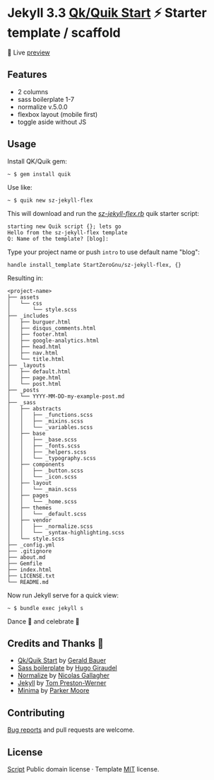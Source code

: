 

# Jekyll 3.3 [Qk/Quik Start][qk] :zap: Starter template / scaffold

:crystal_ball: Live [preview][demo]

## Features

* 2 columns
* sass boilerplate 1-7
* normalize v.5.0.0
* flexbox layout (mobile first)
* toggle aside without JS

## Usage

Install QK/Quik gem:

```
~ $ gem install quik
```

Use like:

```
~ $ quik new sz-jekyll-flex
```

This will download and run the [*sz-jekyll-flex.rb*][script] quik starter script:

```
starting new Quik script {}; lets go
Hello from the sz-jekyll-flex template
Q: Name of the template? [blog]:
```

Type your project name or push `intro` to use default name "blog":

```
handle install_template StartZeroGnu/sz-jekyll-flex, {}
```

Resulting in:

```
<project-name>
├── assets
│   └── css
│       └── style.scss
├── _includes
│   ├── burguer.html
│   ├── disqus_comments.html
│   ├── footer.html
│   ├── google-analytics.html
│   ├── head.html
│   ├── nav.html
│   └── title.html
├── _layouts
│   ├── default.html
│   ├── page.html
│   └── post.html
├── _posts
│   └── YYYY-MM-DD-my-example-post.md
├── _sass
│   ├── abstracts
│   │   ├── _functions.scss
│   │   ├── _mixins.scss
│   │   └── _variables.scss
│   ├── base
│   │   ├── _base.scss
│   │   ├── _fonts.scss
│   │   ├── _helpers.scss
│   │   └── _typography.scss
│   ├── components
│   │   ├── _button.scss
│   │   └── _icon.scss
│   ├── layout
│   │   └── _main.scss
│   ├── pages
│   │   └── _home.scss
│   ├── themes
│   │   └── _default.scss
│   ├── vendor
│   │   ├── _normalize.scss
│   │   └── _syntax-highlighting.scss
│   └── style.scss
├── _config.yml
├── .gitignore
├── about.md
├── Gemfile
├── index.html
├── LICENSE.txt
└── README.md
```

Now run Jekyll serve for a quick view:

```
~ $ bundle exec jekyll s
```

Dance :musical_note: and celebrate :tada:

## Credits and Thanks :clap:

* [Qk/Quik Start][qk] by [Gerald Bauer][geraldb]
* [Sass boilerplate][sass-boilerplate] by [Hugo Giraudel][hugogiraudel]
* [Normalize][normalize] by [Nicolas Gallagher][necolas]
* [Jekyll][jekyll] by [Tom Preston-Werner][mojombo]
* [Minima][minima] by [Parker Moore][parkr]

## Contributing

[Bug reports][issues] and pull requests are welcome.

## License

[Script][script] Public domain license · Template [MIT][mit] license.

[qk]: https://github.com/quikstart
[demo]: http://startzerognu.neocities.org/qk-sz-flex/
[script]: https://github.com/quikstart/scripts/blob/master/sz-jekyll-flex.rb
[geraldb]: https://github.com/geraldb
[sass-boilerplate]: https://github.com/HugoGiraudel/sass-boilerplate
[hugogiraudel]: https://github.com/HugoGiraudel
[normalize]: https://github.com/necolas/normalize.css
[necolas]: https://github.com/necolas
[jekyll]: http://jekyllrb.com
[mojombo]: https://github.com/mojombo
[minima]: https://github.com/jekyll/minima
[parkr]: https://github.com/parkr
[issues]: https://github.com/StartZeroGnu/sz-jekyll-flex/issues
[mit]: https://opensource.org/licenses/MIT
